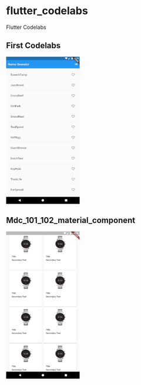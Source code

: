 # flutter_codelabs

Flutter Codelabs
## First Codelabs

<img src="https://github.com/omerates760/flutter_codelabs/blob/master/screens/firs_codelabs_screen.gif" data-canonical-src="https://gyazo.com/eb5c5741b6a9a16c692170a41a49c858.png" width="200" height="400" />

## Mdc_101_102_material_component
<img src="https://github.com/omerates760/flutter_codelabs/blob/master/screens/cardviews.png" data-canonical-src="https://gyazo.com/eb5c5741b6a9a16c692170a41a49c858.png" width="200" height="400" />
